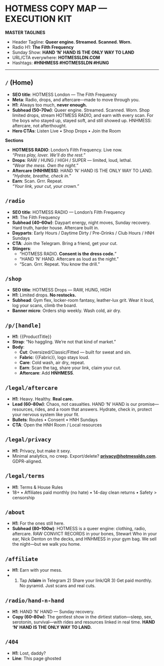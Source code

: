 # HOTMESS COPY MAP — EXECUTION KIT

**MASTER TAGLINES**
- Header Tagline: **Queer engine. Streamed. Scanned. Worn.**
- Radio H1: **The Filth Frequency**
- Sunday Show: **HAND ‘N’ HAND IS THE ONLY WAY TO LAND**
- URL/CTA everywhere: **HOTMESSLDN.COM**
- Hashtags: **#HNHMESS #HOTMESSLDN #HUNG**

---

## `/` (Home)
- **SEO title**: HOTMESS London — The Filth Frequency
- **Meta**: Radio, drops, and aftercare—made to move through you.
- **H1**: Always too much, **never enough.**
- **Subhead (50–70w)**: Queer engine. Streamed. Scanned. Worn. Shop limited drops, stream HOTMESS RADIO, and earn with every scan. For the boys who stayed up, stayed soft, and still showed up. HNHMESS: aftercare, not afterthought.
- **Hero CTAs**: Listen Live • Shop Drops • Join the Room

**Sections**
- **HOTMESS RADIO**: London’s Filth Frequency. Live now.  
  _“Press play, lover. We’ll do the rest.”_
- **Drops**: RAW / HUNG / HIGH / SUPER — limited, loud, lethal.  
  _“Wear the mess. Own the night.”_
- **Aftercare (HNHMESS)**: HAND ‘N’ HAND IS THE ONLY WAY TO LAND.  
  _“Hydrate, breathe, check in.”_
- **Earn**: Scan. Grrr. Repeat.  
  _“Your link, your cut, your crown.”_

## `/radio`
- **SEO title**: HOTMESS RADIO — London’s Filth Frequency
- **H1**: The Filth Frequency
- **Subhead (40–60w)**: Daypart energy, night moves, Sunday recovery. Hard truth, harder house. Aftercare built in.
- **Dayparts**: Early Hours / Daytime Dirty / Pre-Drinks / Club Hours / HNH Sundays
- **CTA**: Join the Telegram. Bring a friend, get your cut.
- **Stingers**:
  - “HOTMESS RADIO. **Consent is the dress code.**”
  - “HAND ‘N’ HAND. Aftercare as loud as the night.”
  - “Scan. Grrr. Repeat. You know the drill.”

## `/shop`
- **SEO title**: HOTMESS Drops — RAW, HUNG, HIGH
- **H1**: Limited drops. **No restocks.**
- **Subhead**: Gym flex, locker-room fantasy, leather-lux grit. Wear it loud, log your scans, climb the board.
- **Banner micro**: Orders ship weekly. Wash cold, air dry.

## `/p/[handle]`
- **H1**: {{ProductTitle}}
- **Strap**: “No haggling. We’re not that kind of market.”
- **Body**:
  - **Cut**: Oversized/Classic/Fitted — built for sweat and sin.
  - **Fabric**: {{Fabric}}, logo stays loud.
  - **Care**: Cold wash, air dry, repeat.
  - **Earn**: Scan the tag, share your link, claim your cut.
  - **Aftercare**: Add **HNHMESS**.

## `/legal/aftercare`
- **H1**: Heavy. Healthy. **Real care.**
- **Lead (60–80w)**: Chaos, not casualties. HAND ‘N’ HAND is our promise—resources, rides, and a room that answers. Hydrate, check in, protect your nervous system like your fit.
- **Bullets**: Routes • Consent • HNH Sundays
- **CTA**: Open the HNH Room / Local resources

## `/legal/privacy`
- **H1**: Privacy, but make it sexy.
- Minimal analytics, no creep. Export/delete? **privacy@hotmessldn.com**. GDPR-aligned.

## `/legal/terms`
- **H1**: Terms & House Rules
- 18+ • Affiliates paid monthly (no hate) • 14-day clean returns • Safety > censorship

## `/about`
- **H1**: For the ones still here.
- **Subhead (80–100w)**: HOTMESS is a queer engine: clothing, radio, aftercare. RAW CONVICT RECORDS in your bones, Stewart Who in your ear, Nick Denton on the decks, and HNHMESS in your gym bag. We sell the night—but we walk you home.

## `/affiliate`
- **H1**: Earn with your mess.
- 1) Tap **/claim** in Telegram  2) Share your link/QR  3) Get paid monthly. No pyramid. Just scans and real cuts.

## `/radio/hand-n-hand`
- **H1**: HAND ‘N’ HAND — Sunday recovery.
- **Copy (60–80w)**: The gentlest show in the dirtiest station—sleep, sex, serotonin, survival—with rides and resources linked in real time. **HAND ‘N’ HAND IS THE ONLY WAY TO LAND.**

## `/404`
- **H1**: Lost, daddy?
- **Line**: This page ghosted